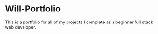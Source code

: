 # Will-Portfolio
This is a portfolio for all of my projects I complete as a beginner full stack web developer. 
